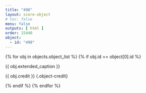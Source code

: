 ```yaml
---
title: "498"
layout: score-object
# toc: false
menu: false
outputs: [ html ]
order: 15440
object:
  - id: "498"
---
```


{% for obj in objects.object_list %}
{% if obj.id == object[0].id %}

{{ obj.extended_caption }}

{{ obj.credit }} {.object-credit}

{% endif %}
{% endfor %}
